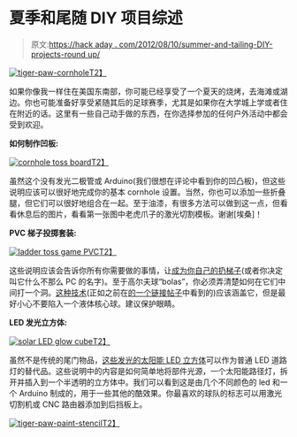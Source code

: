 # 夏季和尾随 DIY 项目综述

> 原文:[https://hack aday . com/2012/08/10/summer-and-tailing-DIY-projects-round up/](https://hackaday.com/2012/08/10/summer-and-tailgating-diy-projects-roundup/)

[![tiger-paw-cornhole](../Images/eea618a22506e7601e715c6c43aa682d.png "tiger-paw-cornhole")T2】](http://hackaday.com/2012/08/10/summer-and-tailgating-diy-projects-roundup/tiger-paw-cornhole/)

如果你像我一样住在美国东南部，你可能已经享受了一个夏天的烧烤，去海滩或湖边。你也可能准备好享受紧随其后的足球赛季，尤其是如果你在大学城上学或者住在附近的话。这里有一些自己动手做的东西，在你选择参加的任何户外活动中都会受到欢迎。

**如何制作凹板:**

[![cornhole toss board](../Images/cdc6944cac31e352be0878b9b76d7d48.png "bag-toss")T2】](http://hackaday.com/?attachment_id=82053)

虽然这个没有发光二极管或 Arduino(我们很想在评论中看到你的凹凸板)，但这些说明应该可以很好地完成你的基本 cornhole 设置。当然，你也可以添加一些折叠腿，但它们可以很好地组合在一起。至于油漆，有很多方法可以做到这一点，但看看休息后的图片，看看第一张图中老虎爪子的激光切割模板。谢谢[埃桑]！

**PVC 梯子投掷套装:**

[![ladder toss game PVC](../Images/e03f104aa6092ca23389e2105116ba28.png "ladder-toss")T2】](http://hackaday.com/?attachment_id=82055)

这些说明应该会告诉你所有你需要做的事情，让[成为你自己的扔梯子](http://www.jcopro.net/2010/12/01/ladder-toss-game/ "how to make a PVC ladder toss game")(或者你决定叫它什么不那么 PC 的名字)。至于高尔夫球“bolas”，你必须弄清楚如何在它们中间打一个洞。[这种技术](http://www.jcopro.net/2011/03/31/how-to-make-a-hole-in-the-middle-of-a-golf-ball/ "how to put a hole in a golf ball jig")(正如之前在[的一个链接帖子](http://hackaday.com/2012/01/13/hackaday-links-january-13/ "Hackaday links Jan 13")中看到的)应该涵盖它，但是最好小心不要陷入一个液体核心球。建议保护眼睛。

**LED 发光立方体:**

[![solar LED glow cube](../Images/42df0ba2a9da7fc0b9320a4dd08423a6.png "glow-cube")T2】](http://hackaday.com/?attachment_id=82054)

虽然不是传统的尾门物品，[这些发光的太阳能 LED 立方体](http://www.jcopro.net/2012/07/22/a-diffuse-glow-cube-from-a-solar-path-light/ "How to make Glowing solar LED cubes")可以作为普通 LED 道路灯的替代品。这些说明中的内容是如何简单地将部件光源，一个太阳能路径灯，拆开并插入到一个半透明的立方体中。我们可以看到这是由几个不同颜色的 led 和一个 Arduino 制成的，用于一些其他的酷效果。你最喜欢的球队的标志可以用激光切割机或 CNC 路由器添加到后挡板上。

[![tiger-paw-paint-stencil](../Images/60905c2c0a2b15d29d20a808f262e14e.png "tiger-paw-paint-stencil")T2】](http://hackaday.com/2012/08/10/summer-and-tailgating-diy-projects-roundup/tiger-paw-paint-stencil/)